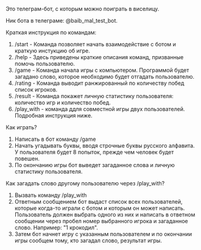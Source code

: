Это телеграм-бот, с которым можно поиграть в виселицу.

Ник бота в телеграме: @baib_mal_test_bot.

Краткая инструкция по командам:
1. /start - Команда позволяет начать взаимодействие с ботом и краткую инстукцию об игре.
2. /help - Здесь приведены краткие описания команд, призванные помочь пользователю.
3. /game - Команда начала игры с компьютером. Программой будет загадано слово, которое необходимо будет отгадать пользователю.
4. /rating - Команда выводит ранжированный по количеству побед список игроков.
5. /result -  Команда покажет личную статистику пользователя: количество игр и количество побед.
6. /play_with - команда ддля совместной игры двух пользователей. Подробная инструкция ниже.

Как играть?
1. Написать в бот команду /game
2. Начать угадывать буквы, вводя строчные буквы русского алфавита. У пользователя будет 8 попыток, прежде чем человек будет повешен.
3. По окончанию игры бот выведет загаданное слова и личную статиcтику пользователя.

Как загадать слово другому пользователю через /play_with?
1. Вызвать команду /play_with
2. Ответным сообщением бот выдаст список всех пользователей, которые когда-то играли с ботом и которым он может написать. Пользователь должен выбрать одного из них и написать в ответном сообщении через пробел номер выбранного игрока и загаданное слово. Например: "1 крокодил".
3. Затем бот начнет игру с указанным пользователем и по окончании игры сообщем тому, кто загадал слово, результат игры.
